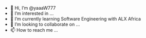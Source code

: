 - 👋 Hi, I’m @yaaaW777
- 👀 I’m interested in ...
- 🌱 I’m currently learning Software Engineering with ALX Africa
- 💞️ I’m looking to collaborate on ...
- 📫 How to reach me ...

<!---
yaaaW777/yaaaW777 is a ✨ special ✨ repository because its `README.md` (this file) appears on your GitHub profile.
You can click the Preview link to take a look at your changes.
--->
